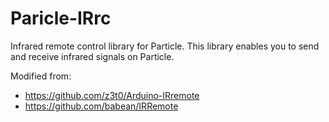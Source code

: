 # Paricle-IRrc

Infrared remote control library for Particle. 
This library enables you to send and receive infrared signals on Particle.

Modified from:
* https://github.com/z3t0/Arduino-IRremote
* https://github.com/babean/IRRemote

